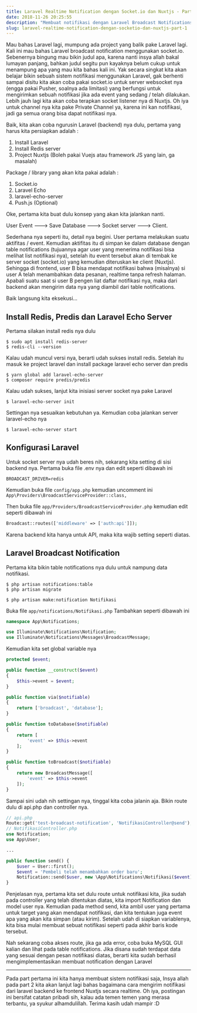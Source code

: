 ```yaml
---
title: Laravel Realtime Notification dengan Socket.io dan Nuxtjs - Part 1
date: 2018-11-26 20:25:55
description: "Membuat notifikasi dengan Laravel Broadcast Notifications dan Socket.io"
slug: laravel-realtime-notification-dengan-socketio-dan-nuxtjs-part-1
---
```


Mau bahas Laravel lagi, mumpung ada project yang balik pake Laravel lagi. Kali ini mau bahas Laravel broadcast notification menggunakan socket.io. Sebenernya bingung mau bikin judul apa, karena nanti insya allah bakal lumayan panjang, bahkan judul segitu pun kayaknya belum cukup untuk menampung apa yang mau kita bahas kali ini. Yak secara singkat kita akan belajar bikin sebuah sistem notifikasi menggunakan Laravel, gak berhenti sampai disitu kita akan coba pakai socket.io untuk server websocket nya (engga pakai Pusher, soalnya ada limitasi) yang berfungsi untuk mengirimkan sebuah notifikasi jika ada event yang sedang / telah dilakukan. Lebih jauh lagi kita akan coba terapkan socket listener nya di Nuxtjs. Oh iya untuk channel nya kita pake Private Channel ya, karena ini kan notifikasi, jadi ga semua orang bisa dapat notifikasi nya.

Baik, kita akan coba ngurusin Laravel (backend) nya dulu, pertama yang harus kita persiapkan adalah :

1. Install Laravel
2. Install Redis server
3. Project Nuxtjs (Boleh pakai Vuejs atau framework JS yang lain, ga masalah)

Package / library yang akan kita pakai adalah :

1. Socket.io
2. Laravel Echo
3. laravel-echo-server
4. Push.js (Optional)

Oke, pertama kita buat dulu konsep yang akan kita jalankan nanti.

User Event  --->  Save Database ---> Socket server ---> Client.

Sederhana nya seperti itu, detail nya begini. User pertama melakukan suatu aktifitas / event. Kemudian aktifitas itu di simpan ke dalam database dengan table notifications (tujuannya agar user yang menerima notifikasi bisa melihat list notifikasi nya), setelah itu event tersebut akan di tembak ke server socket (socket.io) yang kemudian diteruskan ke client (Nuxtjs). Sehingga di frontend, user B bisa mendapat notifikasi bahwa (misalnya) si user A telah menambahkan data pesanan, realtime tanpa refresh halaman. Apabali suatu saat si user B pengen liat daftar notifikasi nya, maka dari backend akan mengirim data nya yang diambil dari table notifications.

Baik langsung kita eksekusi...

## Install Redis, Predis dan Laravel Echo Server

Pertama silakan install redis nya dulu

```
$ sudo apt install redis-server
$ redis-cli --version
```

Kalau udah muncul versi nya, berarti udah sukses install redis. Setelah itu masuk ke project laravel dan install package laravel echo server dan predis

```
$ yarn global add laravel-echo-server
$ composer require predis/predis
```

Kalau udah sukses, lanjut kita inisiasi server socket nya pake Laravel

```
$ laravel-echo-server init
```

Settingan nya sesuaikan kebutuhan ya. Kemudian coba jalankan server laravel-echo nya

```
$ laravel-echo-server start
```

## Konfigurasi Laravel

Untuk socket server nya udah beres nih, sekarang kita setting di sisi backend nya. Pertama buka file .env nya dan edit seperti dibawah ini

```
BROADCAST_DRIVER=redis
```

Kemudian buka file `config/app.php` kemudian uncomment ini `App\Providers\BroadcastServiceProvider::class,`

Then buka file `app/Providers/BroadcastServiceProvider.php` kemudian edit seperti dibawah ini

```php
Broadcast::routes(['middleware' => ['auth:api']]);
```

Karena backend kita hanya untuk API, maka kita wajib setting seperti diatas.

## Laravel Broadcast Notification

Pertama kita bikin table notifications nya dulu untuk nampung data notifikasi.

```
$ php artisan notifications:table
$ php artisan migrate
```

```
$ php artisan make:notification Notifikasi
```
Buka file `app/notifications/Notifikasi.php` Tambahkan seperti dibawah ini

```php
namespace App\Notifications;

use Illuminate\Notifications\Notification;
use Illuminate\Notifications\Messages\BroadcastMessage;
```

Kemudian kita set global variable nya

```php
protected $event;

public function __construct($event)
{
    $this->event = $event;
}

public function via($notifiable)
{
    return ['broadcast', 'database'];
}

public function toDatabase($notifiable)
{
    return [
        'event' => $this->event
    ];
}

public function toBroadcast($notifiable)
{
    return new BroadcastMessage([
        'event' => $this->event
    ]);
}
```

Sampai sini udah nih settingan nya, tinggal kita coba jalanin aja. Bikin route dulu di api.php dan controller nya.

```php
// api.php
Route::get('test-broadcast-notification', 'NotifikasiController@send');
// NotifikasiController.php
use Notification;
use App\User;

...

public function send() {
    $user = User::first();
    $event = 'Pembeli telah menambahkan order baru';
    Notification::send($user, new \App\Notifications\Notifikasi($event));
}
```

Penjelasan nya, pertama kita set dulu route untuk notifikasi kita, jika sudah pada controller yang telah ditentukan diatas, kita import Notification dan model user nya. Kemudian pada method send, kita ambil user yang pertama untuk target yang akan mendapat notifikasi, dan kita tentukan juga event apa yang akan kita simpan (atau kirim). Setelah udah di siapkan variablenya, kita bisa mulai membuat sebuat notifikasi seperti pada akhir baris kode tersebut.

Nah sekarang coba akses route, jika ga ada error, coba buka MySQL GUI kalian dan lihat pada table notifications. Jika disana sudah terdapat data yang sesuai dengan pesan notifikasi diatas, berarti kita sudah berhasil mengimplementasikan membuat notification dengan Laravel

<hr/>

Pada part pertama ini kita hanya membuat sistem notifikasi saja, Insya allah pada part 2 kita akan lanjut lagi bahas bagaimana cara mengirim notifikasi dari laravel backend ke frontend Nuxtjs secara realtime. Oh iya, postingan ini bersifat catatan pribadi sih, kalau ada temen temen yang merasa terbantu, ya syukur alhamdulillah. Terima kasih udah mampir :D
